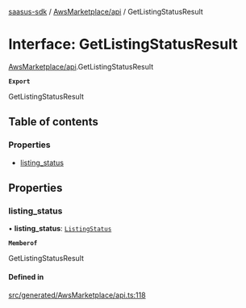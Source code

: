 [saasus-sdk](../README.md) / [AwsMarketplace/api](../modules/AwsMarketplace_api.md) / GetListingStatusResult

# Interface: GetListingStatusResult

[AwsMarketplace/api](../modules/AwsMarketplace_api.md).GetListingStatusResult

**`Export`**

GetListingStatusResult

## Table of contents

### Properties

- [listing\_status](AwsMarketplace_api.GetListingStatusResult.md#listing_status)

## Properties

### listing\_status

• **listing\_status**: [`ListingStatus`](../enums/AwsMarketplace_api.ListingStatus.md)

**`Memberof`**

GetListingStatusResult

#### Defined in

[src/generated/AwsMarketplace/api.ts:118](https://github.com/saasus-platform/saasus-sdk-javascript/blob/55abc15/src/generated/AwsMarketplace/api.ts#L118)
